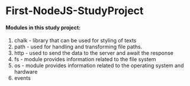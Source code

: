 # First-NodeJS-StudyProject
#### Modules in this study project:
1. chalk - library that can be used for styling of texts
2. path - used for handling and transforming file paths.
3. http - used to send the data to the server and await the response
4. fs - module provides information related to the file system
5. os - module provides information related to the operating system and hardware
6. events
